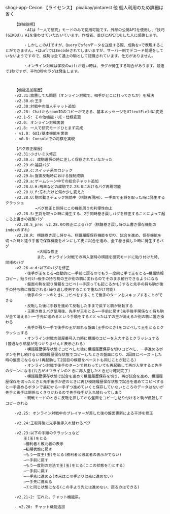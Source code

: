 shogi-app-Cecon
        【ライセンス】
        pixabay/pintarest
        他
        個人利用のため詳細は省く
        
        【詳細説明】
            ・AIは「一人で研究」モードのみで使用可能です。外部の公開APIを使用し、「技巧(GIKOU)」AIを使わせていただいています。作成者、並びにAPI化をした人に感謝します。
        
            ・しかしこのAIですが、Queryでsfenデータを送信する際、成駒を+で表現することができません。+はurlではEncodeされてしまいますが、サーバー側でデコード処理をしていないようですので、成駒は全て通上の駒として認識されています。仕方がありません。
        
            ・オンライン対戦は学校のwifiが遅い時は、ラグが発生する場合があります。最速で1秒ですが、平均3秒のラグは発生します。
            
        
        
        【機能追加履歴】
        -v2.31:放置してた問題（オンライン対戦で、相手がどこに打ってきたか）を解決
        -v2.30.d:王手
        -v2.30:対戦中の個人チャット追加
        -v2.28: ChatからroomIDのコピーができる、基本メッセージをUItextFieldに変更
        -v2.1~5: その他機能・UI・仕様変更
        -v2.0: オンライン対戦実装
        -v1.8: 一人で研究モードひとまず完成
        - v1.0: GUI/基本機能を実装
        - v0.8: Consoleでの将棋を実現
        
        【バグ修正履歴】
        -v2.31:小さいミス修正
        -v2.30.c: 成駒選択の時に正しく保存されていなかった
        -v2.29.d:福袋バグ
        -v2.29.c:スイッチ系のロジック
        -v2.29.b:盤面反転時における強制成駒
        -v2.29.a:ゲームシーン中での総合チャット追加
        -v2.28.U.H:飛車などの成駒で2.28.Uにおけるバグ再現可能
        -v2.28.U.f:忘れたけど何か少し変えた
        -v2.28.U:駒の動きチェック無効中（棋譜再現用）、一手目で王将を取った時に発生するクラッシュ
                 →バグ修正と同時にこの機能周りの利便性向上
        -v2.28.S:王将を取った時に発生する、2手同時巻き戻しバグを修正することによって起こる上書きの複製バグ
        -v2.28.S_pre: v2.28.Rの修正によるバグ（棋譜巻き戻し時の上書き保存機能のindexのずれ）
        -v2.28.R: 棋譜巻き戻し時から、棋譜履歴保存機能を切り、試合を進め、保存機能を切った時と違う手番で保存機能をオンにして更に試合を進め、全て巻き戻した時に発生するバグ
        　　　　　　→大幅な修正
        　　　　　　また、オンライン対戦での再入室時の棋譜を研究モードに貼り付けた時、同様のバグ
        -v2.26.a~d:以下のバグを修正
            ・後手が王をとる→自動的に一手前に戻るのでもう一度同じ手で王をとる→模譜情報コピー、貼り付け→後手の持ち駒の王が別の駒に変わるのでそのまま続行できるようになる
            ・盤面の駒を取り情報をコピペ(一手戻っても起こるかも)すると先手の持ち駒が後手の持ち駒に複製される(繰り返し使用することで重ねがけ可能)
            ・後手のターンのときにコピペをすることで後手のターンをスキップすることができる
            ・反転した後に手数を進めて反転した手まで戻すと駒が反転する
            ・王置き換えバグ使用後、先手が王をとる→一手前に戻す(先手後手関係なく持ち駒が全て消える)→一手先に進めるという手順をするととったはずの王が消えるか別の駒に置き換わる
            ・先手が残り一手で後手の王が取れる盤面(王手のとき)をコピペして王をとるとクラッシュする
            ・オンライン対戦の部屋番号入力時に模譜のコピーを入力するとクラッシュする(普通なら部屋が見つかりませんと表示される)
            ・模譜履歴保存状態でコピペした後に模譜履歴保存を切りコピペし、一手進めるボタンを押し続けると模譜履歴保存状態でコピーしたときの盤面になり、2回目にペーストした時の盤面にならない(再起動して2回目の模譜をペーストも同じことが起こる)
            ・オンライン対戦で後手のターンで終わっていても再起動して再び入室すると先手のターンになる(片方がオフラインのときに再入室したときだけ確認完了)
            ・模譜履歴保存状態で試合を進めて模譜履歴保存を切り、再び試合を進め、模譜履歴保存を切ったときと先手後手が逆のときに再び模譜履歴保存状態で試合を進めてコピペすると一手進めるボタンで最初から一手ずつ進めていくと保存していないところのデータはないが先手と後手は関係なくきりかわるので先手後手が入れ替わってしまう
            ・観戦モードのときに反転を押してから盤面をコピーし貼り付けると駒が反転してコピーされる
            
        -v2.25: オンライン対戦中のプレイヤーが差した後の盤面更新による干渉を修正
        
        -v2.24:王取得後に先手後手入れ替わるバグ
        
        -v2.23:以下の手順のクラッシュなど
            王(玉)をとる
            →勝利者と敗北者の表示
            →初期状態に戻す
            →もう一度王(玉)をとる(勝利者と敗北者の表示がでない)
            →一手前に戻す
            →もう一度別の方法で王(玉)をとる(ここの状態を①とする)
            →一手前に戻す
            →一手先に進める(本来はこの手よりは先に進めない)
            →一手先に進める
            →①と同じ状態になる(この手より先には進めない、戻るのはできる)
            
        -v2.21~2: 忘れた。チャット機能系。
        
        - v2.20: チャット機能追加
        
